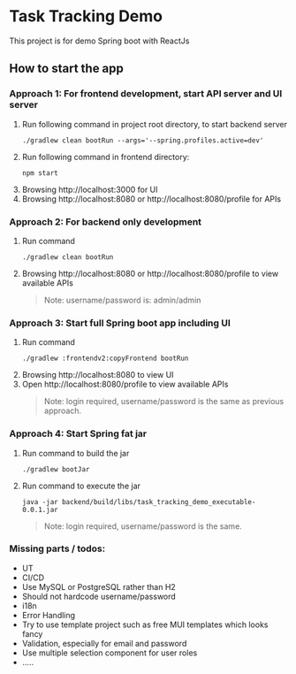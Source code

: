 # Task Tracking Demo

This project is for demo Spring boot with ReactJs

## How to start the app

### Approach 1: For frontend development, start API server and UI server

1. Run following command in project root directory, to start backend server
   ```
   ./gradlew clean bootRun --args='--spring.profiles.active=dev'
   ```
2. Run following command in frontend directory:
   ```
   npm start
   ```
3. Browsing http://localhost:3000 for UI
4. Browsing http://localhost:8080 or http://localhost:8080/profile for APIs

### Approach 2: For backend only development

1. Run command
   ```
   ./gradlew clean bootRun
   ```
2. Browsing http://localhost:8080 or http://localhost:8080/profile to view available APIs

   > Note: username/password is: admin/admin

### Approach 3: Start full Spring boot app including UI

1. Run command
   ```
   ./gradlew :frontendv2:copyFrontend bootRun
   ```
2. Browsing http://localhost:8080 to view UI
3. Open http://localhost:8080/profile to view available APIs
   > Note: login required, username/password is the same as previous approach.

### Approach 4: Start Spring fat jar

1. Run command to build the jar
   ```
   ./gradlew bootJar
   ```
2. Run command to execute the jar
   ```
   java -jar backend/build/libs/task_tracking_demo_executable-0.0.1.jar
   ```
   > Note: login required, username/password is the same.

### Missing parts / todos:

- UT
- CI/CD
- Use MySQL or PostgreSQL rather than H2
- Should not hardcode username/password
- i18n
- Error Handling
- Try to use template project such as free MUI templates which looks fancy
- Validation, especially for email and password
- Use multiple selection component for user roles
- .....
